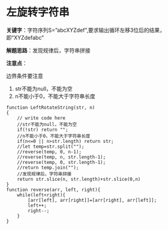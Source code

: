 # 左旋转字符串

**关键字**：字符序列S=”abcXYZdef”,要求输出循环左移3位后的结果，即“XYZdefabc”

**解题思路**：发现规律后，字符串拼接

**注意点**：

边界条件要注意

1. str不能为null，不能为空
2. n不能小于0，不能大于字符串长度

```
function LeftRotateString(str, n)
{
    // write code here
    //str不能为null，不能为空
    if(!str) return "";
    //n不能小于0，不能大于字符串长度
    if(n<=0 || n>str.length) return str;
    //let temp=str.split("");
    //reverse(temp, 0, n-1);
    //reverse(temp, n, str.length-1);
    //reverse(temp, 0, str.length-1);
    //return temp.join("");
    //发现规律后，字符串拼接
    return str.slice(n, str.length)+str.slice(0,n)
}
function reverse(arr, left, right){
    while(left<right){
        [arr[left], arr[right]]=[arr[right], arr[left]];
        left++;
        right--;
    }
}
```

